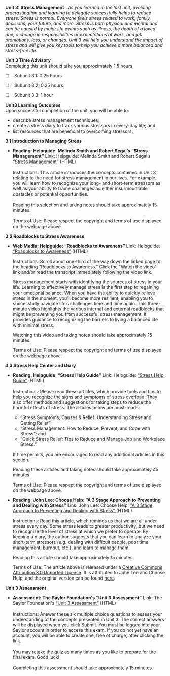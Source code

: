**Unit 3: Stress Management** <span id="3"></span> 
*As you learned in the last unit, avoiding procrastination and learning
to delegate successfully helps to reduce stress. Stress is normal.
Everyone feels stress related to work, family, decisions, your future,
and more. Stress is both physical and mental and can be caused by major
life events such as illness, the death of a loved one, a change in
responsibilities or expectations at work, and job promotions, loss, or
changes. Unit 3 will help you understand the impact of stress and will
give you key tools to help you achieve a more balanced and stress-free
life.*

**Unit 3 Time Advisory**  
Completing this unit should take you approximately 1.5 hours.  
  
 ☐    Subunit 3.1: 0.25 hours  
  
 ☐    Subunit 3.2: 0.25 hours  
  
 ☐    Subunit 3.3: 1 hour

**Unit3 Learning Outcomes**  
Upon successful completion of the unit, you will be able to:
-   describe stress management techniques;
-   create a stress diary to track various stressors in every-day life;
    and
-   list resources that are beneficial to overcoming stressors.

**3.1 Introduction to Managing Stress** <span id="3.1"></span> 
-   **Reading: Helpguide: Melinda Smith and Robert Segal’s “Stress
    Management”**
    Link: Helpguide: Melinda Smith and Robert Segal’s [“Stress
    Management”](http://www.helpguide.org/mental/stress_management_relief_coping.htm)
    (HTML)  
        
     Instructions: This article introduces the concepts contained in
    Unit 3 relating to the need for stress management in our lives. For
    example, you will learn how to recognize your long- and short-term
    stressors as well as your ability to frame challenges as either
    insurmountable obstacles or potential opportunities.  
        
     Reading this selection and taking notes should take approximately
    15 minutes.  
        
     Terms of Use: Please respect the copyright and terms of use
    displayed on the webpage above.

**3.2 Roadblocks to Stress Awareness** <span id="3.2"></span> 
-   **Web Media: Helpguide: “Roadblocks to Awareness”**
    Link: Helpguide: [“Roadblocks to
    Awareness”](http://www.helpguide.org/emotional-intelligence-toolkit/video-transcripts.htm)
    (HTML)  
      
     Instructions: Scroll about one-third of the way down the linked
    page to the heading "Roadblocks to Awareness." Click the "Watch the
    video" link and/or read the transcript immediately following the
    video link.  
      
     Stress management starts with identifying the sources of stress in
    your life. Learning to effectively manage stress is the first step
    to regaining your emotional balance. When you have the ability to
    quickly relieve stress in the moment, you’ll become more resilient,
    enabling you to successfully navigate life’s challenges time and
    time again. This three-minute video highlights the various internal
    and external roadblocks that might be preventing you from successful
    stress management. It provides guidance to recognizing the barriers
    to living a balanced life with minimal stress.  
      
     Watching this video and taking notes should take approximately 15
    minutes.  
      
     Terms of Use: Please respect the copyright and terms of use
    displayed on the webpage above.

**3.3 Stress Help Center and Diary** <span id="3.3"></span> 
-   **Reading: Helpguide: “Stress Help Guide”**
    Link: Helpguide: [“Stress Help
    Guide”](http://www.helpguide.org/topics/stress.htm) (HTML)  
        
     Instructions: Please read these articles, which provide tools and
    tips to help you recognize the signs and symptoms of stress
    overload. They also offer methods and suggestions for taking steps
    to reduce the harmful effects of stress. The articles below are
    must-reads:  

    -   “Stress Symptoms, Causes & Relief: Understanding Stress and
        Getting Relief”;
    -   “Stress Management: How to Reduce, Prevent, and Cope with
        Stress”; and
    -   “Quick Stress Relief: Tips to Reduce and Manage Job and
        Workplace Stress.”

    If time permits, you are encouraged to read any additional articles
    in this section.  
      
     Reading these articles and taking notes should take approximately
    45 minutes.  
      
     Terms of Use: Please respect the copyright and terms of use
    displayed on the webpage above.

-   **Reading: John Lee: Choose Help: “A 3 Stage Approach to Preventing
    and Dealing with Stress”**
    Link: John Lee: Choose Help: ["A 3 Stage Approach to Preventing and
    Dealing with
    Stress" ](http://www.choosehelp.com/topics/stress-burnout/a-3-stage-approach-to-preventing-and-dealing-with-stress)(HTML)  
      
     Instructions: Read this article, which reminds us that we are all
    under stress every day. Some stress leads to greater productivity,
    but we need to recognize the level of stress at which we prefer to
    operate. By keeping a diary, the author suggests that you can learn
    to analyze your short-term stressors (e.g. dealing with difficult
    people, poor time management, burnout, etc.), and learn to manage
    them.   
      
     Reading this article should take approximately 15 minutes.  
      
     Terms of Use: The article above is released under a [Creative
    Commons Attribution 3.0 Unported
    License](http://creativecommons.org/licenses/by/3.0/). It is
    attributed to John Lee and Choose Help, and the original version can
    be found
    [here](http://www.choosehelp.com/topics/stress-burnout/a-3-stage-approach-to-preventing-and-dealing-with-stress).

**Unit 3 Assessment** <span id="3.4"></span> 
-   **Assessment: The Saylor Foundation's “Unit 3 Assessment”**
    Link: The Saylor Foundation's [“Unit 3
    Assessment”](http://school.saylor.org/mod/quiz/view.php?id=1601) (HTML)  
        
     Instructions: Answer these six multiple choice questions to assess
    your understanding of the concepts presented in Unit 3. The correct
    answers will be displayed when you click Submit. You must be logged
    into your Saylor account in order to access this exam. If you do not
    yet have an account, you will be able to create one, free of charge,
    after clicking the link.  
        
     You may retake the quiz as many times as you like to prepare for
    the final exam. Good luck!  
        
     Completing this assessment should take approximately 15 minutes.


